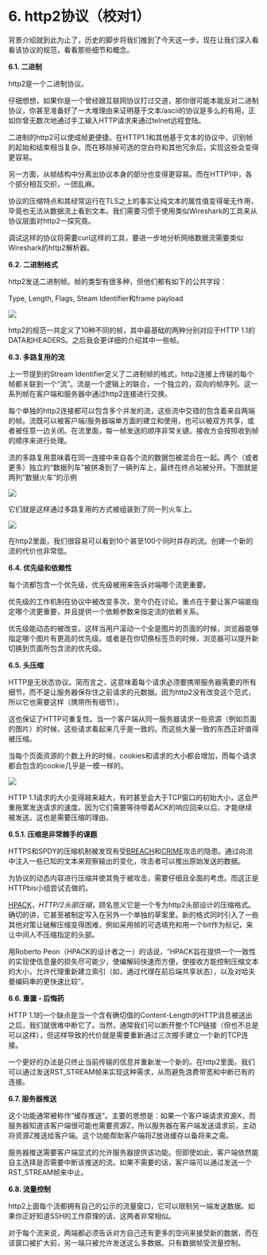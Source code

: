# 6. http2协议（校对1）

背景介绍就到此为止了，历史的脚步将我们推到了今天这一步。现在让我们深入看看该协议的规范，看看那些细节和概念。

**6.1. 二进制**

http2是一个二进制协议。

仔细想想，如果你是一个曾经跟互联网协议打过交道，那你很可能本能反对二进制协议，你甚至准备好了一大堆理由来证明基于文本/ascii的协议是多么的有用，正如你曾无数次地通过手工输入HTTP请求来通过telnet远程登陆。

二进制的http2可以使成帧更便捷。在HTTP1.1和其他基于文本的协议中，识别帧的起始和结束相当复杂。而在移除掉可选的空白符和其他冗余后，实现这些会变得更容易。

另一方面，从帧结构中分离出协议本身的部分也变得更容易。而在HTTP1中，各个部分相互交织，一团乱麻。

协议的压缩特点和其经常运行在TLS之上的事实让纯文本的属性值变得毫无作用，毕竟也无法从数据流上看到文本。我们需要习惯于使用类似Wireshark的工具来从协议层面对http2一探究竟。

调试这样的协议将需要curl这样的工具，要进一步地分析网络数据流需要类似Wireshark的http2解析器。

**6.2. 二进制格式**

http2发送二进制帧。帧的类型有很多种，但他们都有如下的公共字段：

Type, Length, Flags, Steam Identifier和frame payload <!-- 这些字段要翻译么？ -->

![][1]

http2的规范一共定义了10种不同的帧，其中最基础的两种分别对应于HTTP 1.1的DATA和HEADERS。之后我会更详细的介绍其中一些帧。

**6.3. 多路复用的流**

上一节提到的Stream Identifier定义了二进制帧的格式，http2连接上传输的每个帧都关联到一个“流”。流是一个逻辑上的联合，一个独立的，双向的帧序列。这一系列帧在客户端和服务器中通过http2连接进行交换。<!-- 这一句翻译的不太好。 -->

每个单独的http2连接都可以包含多个并发的流，这些流中交错的包含着来自两端的帧。流既可以被客户端/服务器端单方面的建立和使用，也可以被双方共享，或者被任意一边关闭。在流里面，每一帧发送的顺序非常关键。接收方会按照收到帧的顺序来进行处理。

流的多路复用意味着在同一连接中来自各个流的数据包被混合在一起。两个（或者更多）独立的“数据列车”被拼凑到了一辆列车上，最终在终点站被分开。下图就是两列“数据火车”的示例

![][2]

它们就是这样通过多路复用的方式被组装到了同一列火车上。

![][3]

在http2里面，我们很容易可以看到10个甚至100个同时并存的流。创建一个新的流的代价也非常低。

**6.4. 优先级和依赖性**

每个流都包含一个优先级，优先级被用来告诉对端哪个流更重要。

优先级的工作机制在协议中被改变多次，至今仍在讨论。重点在于要让客户端能指定哪个流更重要，并且提供一个依赖参数来指定流的依赖关系。<!-- 稍微缩减了一下 -->

优先级能动态的被改变。这样当用户滚动一个全是图片的页面的时候，浏览器能够指定哪个图片有更高的优先级。或者是在你切换标签页的时候，浏览器可以提升新切换到页面所包含流的优先级。

**6.5. 头压缩**

HTTP是无状态协议。简而言之，这意味着每个请求必须要携带服务器需要的所有细节，而不是让服务器保存住之前请求的元数据。因为http2没有改变这个范式，所以它也需要这样（携带所有细节）。

这也保证了HTTP可重复性。当一个客户端从同一服务器请求一些资源（例如页面的图片）的时候，这些请求看起来几乎是一致的。而这些大量一致的东西正好值得被压缩。

当每个页面资源的个数上升的时候，cookies和请求的大小都会增加，而每个请求都会包含的cookie几乎是一模一样的。

![][4]

HTTP 1.1请求的大小变得越来越大，有时甚至会大于TCP窗口的初始大小，这会严重拖累发送请求的速度。因为它们需要等待带着ACK的响应回来以后，才能继续被发送。这也是需要压缩的理由。

**6.5.1. 压缩是非常棘手的课题**

HTTPS和SPDY的压缩机制被发现有受[BREACH](http://en.wikipedia.org/wiki/BREACH_%28security_exploit%29)和[CRIME](http://en.wikipedia.org/wiki/CRIME)攻击的隐患。通过向流中注入一些已知的文本来观察输出的变化，攻击者可以推出原始发送的数据。

为协议的动态内容进行压缩并使其免于被攻击，需要仔细且全面的考虑。而这正是HTTPbis小组尝试去做的。

[HPACK](http://tools.ietf.org/html/draft-ietf-httpbis-header-compression-12)，*HTTP/2头部压缩*，顾名思义它是一个专为http2头部设计的压缩格式。确切的讲，它甚至被制定写入在另外一个单独的草案里。新的格式同时引入了一些其他对策让破解压缩变得困难，例如采用帧的可选填充和用一个bit作为标记，来让中间人不压缩指定的头部。<!-- 最后这句不太好 -->

用Roberto Peon（HPACK的设计者之一）的话说，“HPACK旨在提供一个一致性的实现使信息量的损失尽可能少，使编解码快速而方便，使接收方能控制压缩文本的大小，允许代理重新建立索引（如，通过代理在前后端共享状态），以及对哈夫曼编码串的更快速比较”。<!-- 这一段需要review -->

**6.6. 重置 - 后悔药**<!-- 这个翻译太别扭了。。-->

HTTP 1.1的一个缺点是当一个含有确切值的Content-Length的HTTP消息被送出之后，我们就很难中断它了。当然，通常我们可以断开整个TCP链接（但也不总是可以这样），但这样导致的代价就是需要重新通过三次握手建立一个新的TCP连接。

一个更好的办法是只终止当前传输的信息并重新发一个新的。在http2里面，我们可以通过发送RST_STREAM帧来实现这种需求，从而避免浪费带宽和中断已有的连接。<!-- 这一段翻译的1.11版本原文-->

**6.7. 服务器推送**

这个功能通常被称作“缓存推送”。主要的思想是：如果一个客户端请求资源X，而服务器知道该客户端很可能也需要资源Z，所以服务器在客户端发送请求前，主动将资源Z推送给客户端。这个功能帮助客户端将Z放进缓存以备将来之需。

服务器推送需要客户端显式的允许服务器提供该功能。但即使如此，客户端依然能自主选择是否需要中断该推送的流。如果不需要的话，客户端可以通过发送一个RST_STREAM帧来中止。

**6.8. 流量控制**

http2上面每个流都拥有自己的公示的流量窗口，它可以限制另一端发送数据。如果你正好知道SSH的工作原理的话，这两者非常相似。

对于每个流来说，两端都必须告诉对方自己还有更多的空间来接受新的数据，而在该窗口被扩大前，另一端只被允许发送这么多数据。只有数据帧受流量控制。

[1]: ./imgs/binary.png
[2]: ./imgs/multiplexing_1.png
[3]: ./imgs/multiplexing_2.png
[4]: ./imgs/compression.png